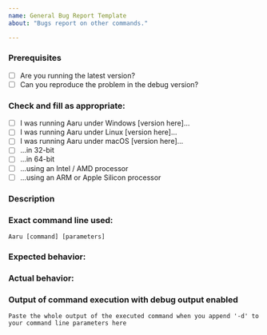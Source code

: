 ```yaml
---
name: General Bug Report Template
about: "Bugs report on other commands."

---
```


### Prerequisites

* [ ] Are you running the latest version?
* [ ] Can you reproduce the problem in the debug version?

### Check and fill as appropriate:
* [ ] I was running Aaru under Windows [version here]...
* [ ] I was running Aaru under Linux [version here]...
* [ ] I was running Aaru under macOS [version here]...
* [ ] ...in 32-bit
* [ ] ...in 64-bit
* [ ] ...using an Intel / AMD processor
* [ ] ...using an ARM or Apple Silicon processor

### Description

<!-- Description of the bug -->

### Exact command line used:

`Aaru [command] [parameters]`

### Expected behavior:
<!-- What did you expect to happen -->

### Actual behavior:
<!-- What actually happened -->

### Output of command execution with debug output enabled
```
Paste the whole output of the executed command when you append '-d' to your command line parameters here
```
